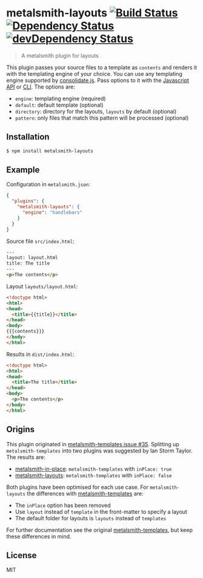# metalsmith-layouts [![Build Status](https://travis-ci.org/superwolff/metalsmith-layouts.svg?branch=update-tests)](https://travis-ci.org/superwolff/metalsmith-layouts) [![Dependency Status](https://david-dm.org/superwolff/metalsmith-layouts.svg)](https://david-dm.org/superwolff/metalsmith-layouts) [![devDependency Status](https://david-dm.org/superwolff/metalsmith-layouts/dev-status.svg)](https://david-dm.org/superwolff/metalsmith-layouts#info=devDependencies)

> A metalsmith plugin for layouts

This plugin passes your source files to a template as `contents` and renders it with the templating engine of your choice. You can use any templating engine supported by [consolidate.js](https://github.com/tj/consolidate.js). Pass options to it with the [Javascript API](https://github.com/segmentio/metalsmith#api) or [CLI](https://github.com/segmentio/metalsmith#cli). The options are:

* `engine`: templating engine (required)
* `default`: default template (optional)
* `directory`: directory for the layouts, `layouts` by default (optional)
* `pattern`: only files that match this pattern will be processed (optional)

## Installation

```bash
$ npm install metalsmith-layouts
```

## Example

Configuration in `metalsmith.json`:

```json
{
  "plugins": {
    "metalsmith-layouts": {
      "engine": "handlebars"
    }
  }
}
```

Source file `src/index.html`:

```html
---
layout: layout.html
title: The title
---
<p>The contents</p>
```

Layout `layouts/layout.html`:

```html
<!doctype html>
<html>
<head>
  <title>{{title}}</title>
</head>
<body>
{{{contents}}}
</body>
</html>
```

Results in `dist/index.html`:

```html
<!doctype html>
<html>
<head>
  <title>The title</title>
</head>
<body>
  <p>The contents</p>
</body>
</html>
```

## Origins

This plugin originated in [metalsmith-templates issue #35](https://github.com/segmentio/metalsmith-templates/issues/35). Splitting up `metalsmith-templates` into two plugins was suggested by Ian Storm Taylor. The results are:

* [metalsmith-in-place](https://github.com/superwolff/metalsmith-in-place): `metalsmith-templates` with `inPlace: true`
* [metalsmith-layouts](https://github.com/superwolff/metalsmith-layouts): `metalsmith-templates` with `inPlace: false`

Both plugins have been optimised for each use case. For `metalsmith-layouts` the differences with [metalsmith-templates](https://github.com/segmentio/metalsmith-templates) are:

* The `inPlace` option has been removed
* Use `layout` instead of `template` in the front-matter to specify a layout
* The default folder for layouts is `layouts` instead of `templates`

For further documentation see the original [metalsmith-templates](https://github.com/segmentio/metalsmith-templates), but keep these differences in mind.

## License

MIT
